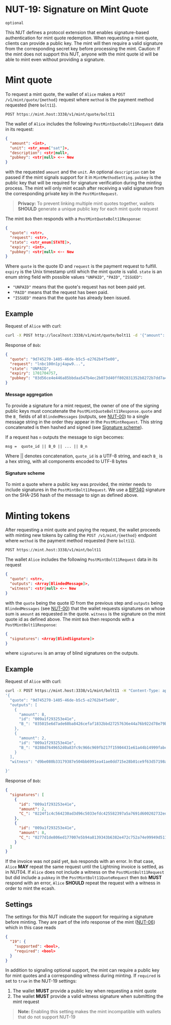 # NUT-19: Signature on Mint Quote

`optional`

This NUT defines a protocol extension that enables signature-based authentication for mint quote redemption. When requesting a mint quote, clients can provide a public key. The mint will then require a valid signature from the corresponding secret key before processing the mint.
Caution: If the mint does not support this NUT, anyone with the mint quote id will be able to mint even without providing a signature.

# Mint quote

To request a mint quote, the wallet of `Alice` makes a `POST /v1/mint/quote/{method}` request where `method` is the payment method requested (here `bolt11`).

```http
POST https://mint.host:3338/v1/mint/quote/bolt11
```

The wallet of `Alice` includes the following `PostMintQuoteBolt11Request` data in its request:

```json
{
  "amount": <int>,
  "unit": <str_enum["sat"]>,
  "description": <str|null>,
  "pubkey": <str|null> <-- New
}
```

with the requested `amount` and the `unit`. An optional `description` can be passed if the mint signals support for it in `MintMethodSetting`. `pubkey` is the public key that will be required for signature verification during the minting process. The mint will only mint ecash after receiving a valid signature from the corresponding private key in the `PostMintRequest`.

> **Privacy:** To prevent linking multiple mint quotes together, wallets **SHOULD** generate a unique public key for each mint quote request

The mint `Bob` then responds with a `PostMintQuoteBolt11Response`:

```json
{
  "quote": <str>,
  "request": <str>,
  "state": <str_enum[STATE]>,
  "expiry": <int>,
  "pubkey": <str|null> <-- New
}
```

Where `quote` is the quote ID and `request` is the payment request to fulfill. `expiry` is the Unix timestamp until which the mint quote is valid.
`state` is an enum string field with possible values `"UNPAID"`, `"PAID"`, `"ISSUED"`:

- `"UNPAID"` means that the quote's request has not been paid yet.
- `"PAID"` means that the request has been paid.
- `"ISSUED"` means that the quote has already been issued.

## Example

Request of `Alice` with curl:

```bash
curl -X POST http://localhost:3338/v1/mint/quote/bolt11 -d '{"amount": 10, "unit": "sat", "pubkey": "03d56ce4e446a85bbdaa547b4ec2b073d40ff802831352b8272b7dd7a4de5a7cac"}' -H "Content-Type: application/json"
```

Response of `Bob`:

```json
{
  "quote": "9d745270-1405-46de-b5c5-e2762b4f5e00",
  "request": "lnbc100n1pj4apw9...",
  "state": "UNPAID",
  "expiry": 1701704757,
  "pubkey": "03d56ce4e446a85bbdaa547b4ec2b073d40ff802831352b8272b7dd7a4de5a7cac"
}
```

#### Message aggregation

To provide a signature for a mint request, the owner of one of the signing public keys must concatenate the `PostMintQuoteBolt11Response.quote` and the `B_` fields of all `BlindedMessages` (outputs, see [NUT-00][00]) to a single message string in the order they appear in the `PostMintRequest`. This string concatenated is then hashed and signed (see [Signature scheme](#signature-scheme)).

If a request has `n` outputs the message to sign becomes:

```
msg =  quote_id || B_0 || ... || B_n
```

Where || denotes concatenation, `quote_id` is a UTF-8 string, and each `B_` is a hex string, with all components encoded to UTF-8 bytes

#### Signature scheme

To mint a quote where a public key was provided, the minter needs to include signatures in the `PostMintBolt11Request`. We use a [BIP340](https://github.com/bitcoin/bips/blob/master/bip-0340.mediawiki) signature on the SHA-256 hash of the message to sign as defined above.

# Minting tokens

After requesting a mint quote and paying the request, the wallet proceeds with minting new tokens by calling the `POST /v1/mint/{method}` endpoint where `method` is the payment method requested (here `bolt11`).

```http
POST https://mint.host:3338/v1/mint/bolt11
```

The wallet `Alice` includes the following `PostMintBolt11Request` data in its request

```json
{
  "quote": <str>,
  "outputs": <Array[BlindedMessage]>,
  "witness": <str|null> <-- New
}
```

with the `quote` being the quote ID from the previous step and `outputs` being `BlindedMessages` (see [NUT-00][00]) that the wallet requests signatures on whose sum is `amount` as requested in the quote. `witness` is the signature on the mint quote id as defined above.
The mint `Bob` then responds with a `PostMintBolt11Response`:

```json
{
  "signatures": <Array[BlindSignature]>
}
```

where `signatures` is an array of blind signatures on the outputs.

## Example

Request of `Alice` with curl:

```bash
curl -X POST https://mint.host:3338/v1/mint/bolt11 -H "Content-Type: application/json" -d \
'{
  "quote": "9d745270-1405-46de-b5c5-e2762b4f5e00",
  "outputs": [
    {
      "amount": 8,
      "id": "009a1f293253e41e",
      "B_": "035015e6d7ade60ba8426cefaf1832bbd27257636e44a76b922d78e79b47cb689d"
    },
    {
      "amount": 2,
      "id": "009a1f293253e41e",
      "B_": "0288d7649652d0a83fc9c966c969fb217f15904431e61a44b14999fabc1b5d9ac6"
    }
  ],
  "witness": "d9be080b33179387e504bb6991ea41ae0dd715e28b01ce9f63d57198a095bccc776874914288e6989e97ac9d255ac667c205fa8d90a211184b417b4ffdd24092"

}'
```

Response of `Bob`:

```json
{
  "signatures": [
    {
      "id": "009a1f293253e41e",
      "amount": 2,
      "C_": "0224f1c4c564230ad3d96c5033efdc425582397a5a7691d600202732edc6d4b1ec"
    },
    {
      "id": "009a1f293253e41e",
      "amount": 8,
      "C_": "0277d1de806ed177007e5b94a8139343b6382e472c752a74e99949d511f7194f6c"
    }
  ]
}
```

If the invoice was not paid yet, `Bob` responds with an error. In that case, `Alice` **MAY** repeat the same request until the Lightning invoice is settled, as in NUT04. If `Alice` does not include a witness on the `PostMintBolt11Request` but did include a `pubkey` in the `PostMintBolt11QuoteRequest` then `Bob` **MUST** respond with an error, `Alice` **SHOULD** repeat the request with a witness in order to mint the ecash.

## Settings

The settings for this NUT indicate the support for requiring a signature before minting. They are part of the info response of the mint ([NUT-06][06]) which in this case reads

```json
{
  "19": {
    "supported": <bool>,
    "required": <bool>
  }
}
```

In addition to signaling optional support, the mint can require a public key for mint quotes and a corresponding witness during minting. If `required` is set to `true` in the NUT-19 settings:

1. The wallet **MUST** provide a public key when requesting a mint quote
2. The wallet **MUST** provide a valid witness signature when submitting the mint request

> **Note:** Enabling this setting makes the mint incompatible with wallets that do not support NUT-19

[00]: 00.md
[06]: 06.md
